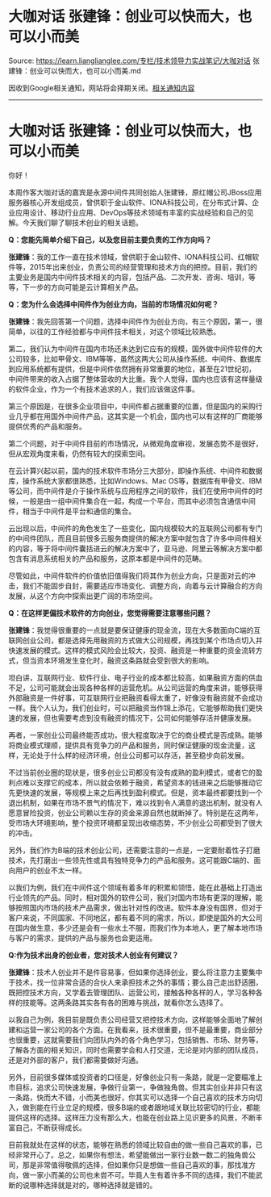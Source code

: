 # 大咖对话 张建锋：创业可以快而大，也可以小而美 

Source: https://learn.lianglianglee.com/专栏/技术领导力实战笔记/大咖对话 张建锋：创业可以快而大，也可以小而美.md

因收到Google相关通知，网站将会择期关闭。[相关通知内容](https://lumendatabase.org/notices/44265620)

---

# 大咖对话 张建锋：创业可以快而大，也可以小而美

你好！

本周作客大咖对话的嘉宾是永源中间件共同创始人张建锋，原红帽公司JBoss应用服务器核心开发组成员，曾供职于金山软件、IONA科技公司，在分布式计算、企业应用设计、移动行业应用、DevOps等技术领域有丰富的实战经验和自己的见解。今天我们聊了聊技术创业的相关话题。

**Q：您能先简单介绍下自己，以及您目前主要负责的工作方向吗？**

**张建锋**：我的工作一直在技术领域，曾供职于金山软件、IONA科技公司、红帽软件等，2015年出来创业，负责公司的经营管理和技术方向的把控。目前，我们的主要业务是国内中间件技术相关的内容，包括产品、二次开发、咨询、培训，等等，下一步的方向可能是云计算相关产品。

**Q：您为什么会选择中间件作为创业方向，当前的市场情况如何呢？**

**张建锋**：我先回答第一个问题，选择中间件作为创业方向，有三个原因，第一，很简单，以往的工作经验都与中间件技术相关，对这个领域比较熟悉。

第二，我们认为中间件在国内市场还未达到它应有的规模，国外做中间件软件的大公司较多，比如甲骨文、IBM等等，虽然这两大公司从操作系统、中间件、数据库到应用系统都有提供，但是中间件依然拥有非常重要的地位，甚至在21世纪初，中间件带来的收入占据了整体营收的大比重。我个人觉得，国内也应该有这样量级的软件企业，作为一个有技术追求的人，我们应该做这件事。

第三个原因是，在很多企业项目中，中间件都占据重要的位置，但是国内的采购行业几乎都在用国外中间件产品，这其实是一个机会，国内也可以有这样的厂商能够提供优秀的产品和服务。

第二个问题，对于中间件目前的市场情况，从微观角度审视，发展态势不是很好，但从宏观角度来看，仍然有较大的探索空间。

在云计算兴起以前，国内的技术软件市场分三大部分，即操作系统、中间件和数据库，操作系统大家都很熟悉，比如Windows、Mac OS等，数据库有甲骨文、IBM等公司，而中间件是介于操作系统与应用程序之间的软件，我们在使用中间件的时候，一般是由一组中间件集合在一起，构成一个平台，而其中必须包含通信中间件，相当于中间件是平台和通信的集合。

云出现以后，中间件的角色发生了一些变化，国内规模较大的互联网公司都有专门的中间件团队，而且目前很多云服务商提供的解决方案中就包含了许多中间件相关的内容，等于将中间件囊括进云的解决方案中了，亚马逊、阿里云等解决方案中都包含有消息系统相关的产品和服务，这原本都是中间件的范畴。

尽管如此，中间件软件的价值依旧值得我们将其作为创业方向，只是面对云的冲击，我们不能固步自封，需要适应市场变化、调整方向，向着与云计算融合的方向发展，从这个方向中探索出更广阔的市场空间。

**Q：在这样更偏技术软件的方向创业，您觉得需要注意哪些问题？**

**张建锋**：我觉得很重要的一点就是要保证健康的现金流，现在大多数面向C端的互联网创业公司，都是选择先用融资的方式做大公司规模，再找到某个市场点切入并快速发展的模式。这样的模式风险会比较大，投资、融资是一种重要的资金流转方式，但当资本环境发生变化时，融资这条路就会受到很大的影响。

坦白讲，互联网行业、软件行业、电子行业的成本都比较高，如果融资方面的供血不足，公司可能就会出现各种各样的运营危机。从公司运营的角度来讲，能够获得外部融资是一件好事，可互联网行业把融资看得太重了，好像没有融资就不会成功一样。我个人认为，我们创业时，可以把融资当作锦上添花，它能够帮助我们更快速的发展，但也需要考虑到没有融资的情况下，公司如何能够存活并健康发展。

再者，一家创业公司最终能否成功，很大程度取决于它的商业模式是否成熟。能够将商业模式理顺，提供具有竞争力的产品和服务，同时保证健康的现金流量，这样，无论处于什么样的经济环境，创业公司都可以存活，甚至稳步向前发展。

不过当前创业圈的现状是，很多创业公司都没有没有成熟的盈利模式，或者它的盈利点难以支撑它的成本，所以就会依赖于融资，希望资本的钱进来之后能够推动它先更快速的发展，等规模上来之后再找到盈利模式。但是，资本最终都要找到一个退出机制，如果在市场不景气的情况下，难以找到令人满意的退出机制，就没有人愿意冒险投资，创业公司赖以生存的资金来源自然也就断掉了。特别是在这两年，受市场大环境影响，整个投资环境都呈现出收缩态势，不少创业公司都受到了很大的冲击。

另外，我们作为B端的技术创业公司，还需要注意的一点是，一定要耐着性子打磨技术，先打磨出一些领先性或具有独特竞争力的产品和服务。这可能跟C端的、面向用户的创业不太一样。

以我们为例，我们在中间件这个领域有着多年的积累和领悟，能在此基础上打造出行业领先的产品。同时，相对国外的软件公司，我们对国内市场有更深的理解，能够按照国内市场的技术产品需求，做出针对性的改进。软件本身没有国界，但对于客户来说，不同国家、不同地区，都有着不同的需求，所以，即使是国外的大公司在国内做生意，多少还是会有一些水土不服，而我们作为本地人，更了解本地市场与客户的需求，提供的产品与服务也会更适用。

**Q:作为技术出身的创业者，您对技术人创业有何建议？**

**张建锋**：技术人创业并不是件容易事，但如果你选择创业，要么将注意力主要集中于技术，找一位非常合适的合伙人来承担技术之外的事情；要么自己走出舒适圈，既把控技术方向，又学着去管理团队、运营公司，接触各种各样的人，学习各种各样的技能等。这两条路其实各有各的困难与挑战，就看你怎么选择了。

以我自己为例，我目前是既负责公司经营又把控技术方向，这样能够全面地了解创建和运营一家公司的各个方面。在我看来，技术很重要，但不是最重要，商业部分也很重要，这就需要我们向团队内外的各个角色学习，包括销售、市场、财务等，了解各方面的相关知识，同时也需要学会和人打交道，无论是对内部的团队成员，还是对外部的客户，我们都需要做好沟通。

另外，目前很多媒体或投资者的口径是，好像创业只有一条路，就是一定要瞄准上市目标，追求公司快速发展，争做行业第一，争做独角兽。但其实创业并非只有这一条路，快而大不错，小而美也很好，你其实可以选择一个自己喜欢的技术方向切入，做到能在行业立足的规模，很多B端的或者跟地域关联比较密切的行业，都能提供这样的选择。这样压力没有那么大，也能在创业路上见识更多的风景，不断丰富自己，不断获得成长。

目前我就处在这样的状态，能够在熟悉的领域比较自由的做一些自己喜欢的事，已经非常开心了。总之，如果你有想法，希望能做出一家行业数一数二的独角兽公司，那是非常值得敬佩的选择，但如果你只是想做一些自己喜欢的事，那找准方向，做一家小而美的公司也未尝不可。毕竟人生有着许多不同的选择，我们不能武断的说哪种选择就是对的，哪种选择就是错的。